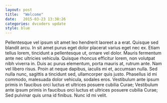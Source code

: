 ```yaml
---
layout: post
title:  "Welcome"
date:   2015-03-23 13:38:26
categories: dvcoders update
style: blue
---
```

Pellentesque vel ipsum sit amet leo hendrerit laoreet a a erat. Quisque sed blandit arcu. In sit amet purus eget dolor placerat varius eget nec ex. Etiam tellus lorem, tincidunt a pellentesque ut, ornare vel dolor. Mauris fermentum ante nec ultricies vehicula. Quisque rhoncus efficitur lorem, non volutpat nibh viverra in. Duis ac purus elementum, porta mauris at, rutrum ante. Nam vel libero risus. Proin at neque dapibus, iaculis mi et, accumsan nulla. Sed nulla nunc, sagittis a tincidunt sed, ullamcorper quis justo. Phasellus id mi commodo, malesuada dolor vehicula, sodales eros. Vestibulum ante ipsum primis in faucibus orci luctus et ultrices posuere cubilia Curae; Vestibulum ante ipsum primis in faucibus orci luctus et ultrices posuere cubilia Curae; Sed pulvinar quis urna id finibus. Nunc id mi velit.
